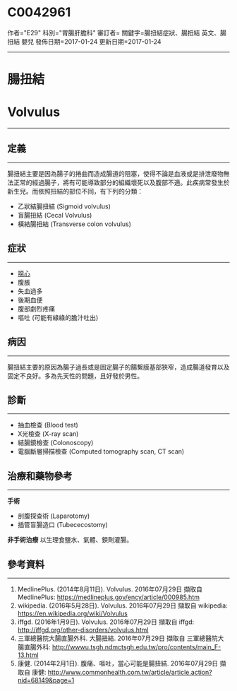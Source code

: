 # C0042961
作者="E29"
科別="胃腸肝膽科"
審訂者=
關鍵字=腸扭結症狀、腸扭結 英文、腸扭結 嬰兒
發佈日期=2017-01-24
更新日期=2017-01-24

----------
# 腸扭結
# Volvulus
----------
## 定義
----------

腸扭結主要是因為腸子的捲曲而造成腸道的阻塞，使得不論是血液或是排泄廢物無法正常的經過腸子，將有可能導致部分的組織壞死以及腹部不適。此疾病常發生於新生兒。而依照扭結的部位不同，有下列的分類：

- 乙狀結腸扭結 (Sigmoid volvulus)
- 盲腸扭結 (Cecal Volvulus)
- 橫結腸扭結 (Transverse colon volvulus)
## 症狀
----------
- [噁心](C0027497)
- 腹脹
- 失血過多
- 後期血便
- 腹部劇烈疼痛
- 嘔吐 (可能有綠綠的膽汁吐出)
## 病因
----------

腸扭結主要的原因為腸子過長或是固定腸子的腸繫膜基部狹窄，造成腸道發育以及固定不良好。多為先天性的問題，且好發於男性。

## 診斷
----------
- 抽血檢查 (Blood test)
- X光檢查 (X-ray scan)
- 結腸鏡檢查 (Colonoscopy)
- 電腦斷層掃描檢查 (Computed tomography scan, CT scan)
## 治療和藥物參考
----------

**手術**

- 剖腹探查術 (Laparotomy)
- 插管盲腸造口 (Tubececostomy)

**非手術治療**
以生理食鹽水、氣體、鋇劑灌腸。

## 參考資料
----------
1. MedlinePlus. (2014年8月11日). Volvulus. 2016年07月29日 擷取自 MedlinePlus:
  https://medlineplus.gov/ency/article/000985.htm
2. wikipedia. (2016年5月28日). Volvulus. 2016年07月29日 擷取自 wikipedia:
  https://en.wikipedia.org/wiki/Volvulus
3. iffgd. (2016年1月9日). Volvulus. 2016年07月29日 擷取自 iffgd:
  http://iffgd.org/other-disorders/volvulus.html
4. 三軍總醫院大腸直腸外科. 大腸扭結. 2016年07月29日 擷取自 三軍總醫院大腸直腸外科:
  http://wwwu.tsgh.ndmctsgh.edu.tw/pro/contents/main_F-13.html
5. 康健. (2014年2月1日). 腹痛、嘔吐，當心可能是腸扭結. 2016年07月29日 擷取自 康健:
  http://www.commonhealth.com.tw/article/article.action?nid=68149&page=1

